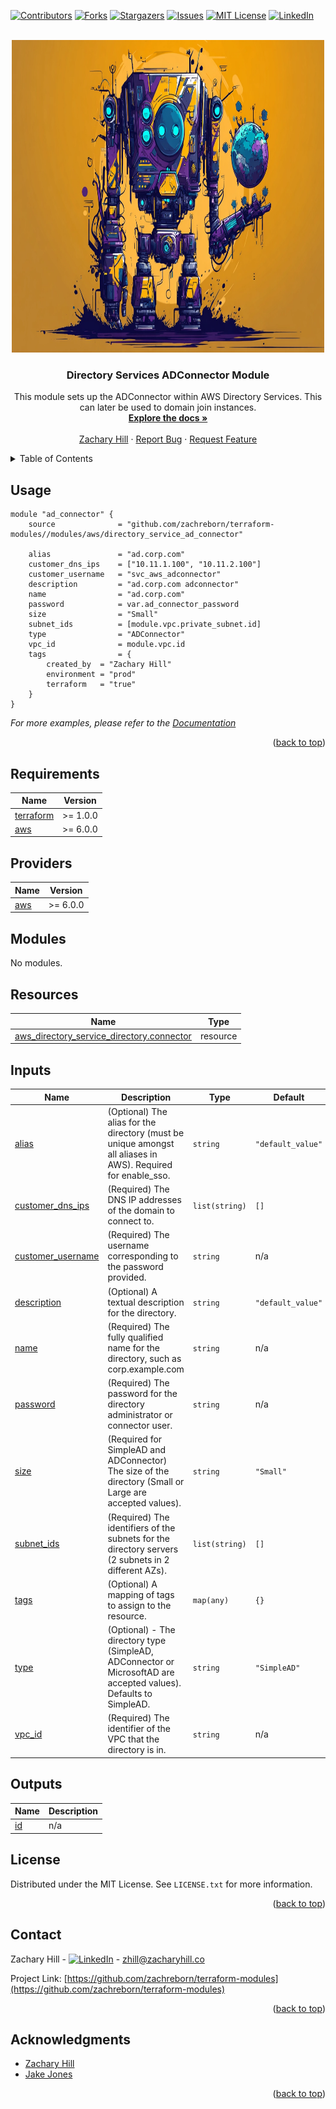 <!-- Blank module readme template: Do a search and replace with your text editor for the following: `module_name`, `module_description` -->
<!-- Improved compatibility of back to top link: See: https://github.com/othneildrew/Best-README-Template/pull/73 -->

<a name="readme-top"></a>

<!-- PROJECT SHIELDS -->
<!--
*** I'm using markdown "reference style" links for readability.
*** Reference links are enclosed in brackets [ ] instead of parentheses ( ).
*** See the bottom of this document for the declaration of the reference variables
*** for contributors-url, forks-url, etc. This is an optional, concise syntax you may use.
*** https://www.markdownguide.org/basic-syntax/#reference-style-links
-->

[![Contributors][contributors-shield]][contributors-url]
[![Forks][forks-shield]][forks-url]
[![Stargazers][stars-shield]][stars-url]
[![Issues][issues-shield]][issues-url]
[![MIT License][license-shield]][license-url]
[![LinkedIn][linkedin-shield]][linkedin-url]

<!-- PROJECT LOGO -->
<br />
<div align="center">
  <a href="https://github.com/zachreborn/terraform-modules">
    <img src="/images/terraform_modules_logo.webp" alt="Logo" width="500" height="500">
  </a>

<h3 align="center">Directory Services ADConnector Module</h3>
  <p align="center">
    This module sets up the ADConnector within AWS Directory Services. This can later be used to domain join instances.
    <br />
    <a href="https://github.com/zachreborn/terraform-modules"><strong>Explore the docs »</strong></a>
    <br />
    <br />
    <a href="https://zacharyhill.co">Zachary Hill</a>
    ·
    <a href="https://github.com/zachreborn/terraform-modules/issues">Report Bug</a>
    ·
    <a href="https://github.com/zachreborn/terraform-modules/issues">Request Feature</a>
  </p>
</div>

<!-- TABLE OF CONTENTS -->
<details>
  <summary>Table of Contents</summary>
  <ol>
    <li><a href="#usage">Usage</a></li>
    <li><a href="#requirements">Requirements</a></li>
    <li><a href="#providers">Providers</a></li>
    <li><a href="#modules">Modules</a></li>
    <li><a href="#Resources">Resources</a></li>
    <li><a href="#inputs">Inputs</a></li>
    <li><a href="#outputs">Outputs</a></li>
    <li><a href="#license">License</a></li>
    <li><a href="#contact">Contact</a></li>
    <li><a href="#acknowledgments">Acknowledgments</a></li>
  </ol>
</details>

<!-- USAGE EXAMPLES -->

## Usage

```
module "ad_connector" {
    source              = "github.com/zachreborn/terraform-modules//modules/aws/directory_service_ad_connector"

    alias               = "ad.corp.com"
    customer_dns_ips    = ["10.11.1.100", "10.11.2.100"]
    customer_username   = "svc_aws_adconnector"
    description         = "ad.corp.com adconnector"
    name                = "ad.corp.com"
    password            = var.ad_connector_password
    size                = "Small"
    subnet_ids          = [module.vpc.private_subnet.id]
    type                = "ADConnector"
    vpc_id              = module.vpc.id
    tags                = {
        created_by  = "Zachary Hill"
        environment = "prod"
        terraform   = "true"
    }
}
```

_For more examples, please refer to the [Documentation](https://github.com/zachreborn/terraform-modules)_

<p align="right">(<a href="#readme-top">back to top</a>)</p>

<!-- terraform-docs output will be input automatically below-->
<!-- terraform-docs markdown table --output-file README.md --output-mode inject .-->
<!-- BEGIN_TF_DOCS -->
## Requirements

| Name | Version |
|------|---------|
| <a name="requirement_terraform"></a> [terraform](#requirement\_terraform) | >= 1.0.0 |
| <a name="requirement_aws"></a> [aws](#requirement\_aws) | >= 6.0.0 |

## Providers

| Name | Version |
|------|---------|
| <a name="provider_aws"></a> [aws](#provider\_aws) | >= 6.0.0 |

## Modules

No modules.

## Resources

| Name | Type |
|------|------|
| [aws_directory_service_directory.connector](https://registry.terraform.io/providers/hashicorp/aws/latest/docs/resources/directory_service_directory) | resource |

## Inputs

| Name | Description | Type | Default | Required |
|------|-------------|------|---------|:--------:|
| <a name="input_alias"></a> [alias](#input\_alias) | (Optional) The alias for the directory (must be unique amongst all aliases in AWS). Required for enable\_sso. | `string` | `"default_value"` | no |
| <a name="input_customer_dns_ips"></a> [customer\_dns\_ips](#input\_customer\_dns\_ips) | (Required) The DNS IP addresses of the domain to connect to. | `list(string)` | `[]` | no |
| <a name="input_customer_username"></a> [customer\_username](#input\_customer\_username) | (Required) The username corresponding to the password provided. | `string` | n/a | yes |
| <a name="input_description"></a> [description](#input\_description) | (Optional) A textual description for the directory. | `string` | `"default_value"` | no |
| <a name="input_name"></a> [name](#input\_name) | (Required) The fully qualified name for the directory, such as corp.example.com | `string` | n/a | yes |
| <a name="input_password"></a> [password](#input\_password) | (Required) The password for the directory administrator or connector user. | `string` | n/a | yes |
| <a name="input_size"></a> [size](#input\_size) | (Required for SimpleAD and ADConnector) The size of the directory (Small or Large are accepted values). | `string` | `"Small"` | no |
| <a name="input_subnet_ids"></a> [subnet\_ids](#input\_subnet\_ids) | (Required) The identifiers of the subnets for the directory servers (2 subnets in 2 different AZs). | `list(string)` | `[]` | no |
| <a name="input_tags"></a> [tags](#input\_tags) | (Optional) A mapping of tags to assign to the resource. | `map(any)` | `{}` | no |
| <a name="input_type"></a> [type](#input\_type) | (Optional) - The directory type (SimpleAD, ADConnector or MicrosoftAD are accepted values). Defaults to SimpleAD. | `string` | `"SimpleAD"` | no |
| <a name="input_vpc_id"></a> [vpc\_id](#input\_vpc\_id) | (Required) The identifier of the VPC that the directory is in. | `string` | n/a | yes |

## Outputs

| Name | Description |
|------|-------------|
| <a name="output_id"></a> [id](#output\_id) | n/a |
<!-- END_TF_DOCS -->

<!-- LICENSE -->

## License

Distributed under the MIT License. See `LICENSE.txt` for more information.

<p align="right">(<a href="#readme-top">back to top</a>)</p>

<!-- CONTACT -->

## Contact

Zachary Hill - [![LinkedIn][linkedin-shield]][linkedin-url] - zhill@zacharyhill.co

Project Link: [https://github.com/zachreborn/terraform-modules](https://github.com/zachreborn/terraform-modules)

<p align="right">(<a href="#readme-top">back to top</a>)</p>

<!-- ACKNOWLEDGMENTS -->

## Acknowledgments

- [Zachary Hill](https://zacharyhill.co)
- [Jake Jones](https://github.com/jakeasarus)

<p align="right">(<a href="#readme-top">back to top</a>)</p>

<!-- MARKDOWN LINKS & IMAGES -->
<!-- https://www.markdownguide.org/basic-syntax/#reference-style-links -->

[contributors-shield]: https://img.shields.io/github/contributors/zachreborn/terraform-modules.svg?style=for-the-badge
[contributors-url]: https://github.com/zachreborn/terraform-modules/graphs/contributors
[forks-shield]: https://img.shields.io/github/forks/zachreborn/terraform-modules.svg?style=for-the-badge
[forks-url]: https://github.com/zachreborn/terraform-modules/network/members
[stars-shield]: https://img.shields.io/github/stars/zachreborn/terraform-modules.svg?style=for-the-badge
[stars-url]: https://github.com/zachreborn/terraform-modules/stargazers
[issues-shield]: https://img.shields.io/github/issues/zachreborn/terraform-modules.svg?style=for-the-badge
[issues-url]: https://github.com/zachreborn/terraform-modules/issues
[license-shield]: https://img.shields.io/github/license/zachreborn/terraform-modules.svg?style=for-the-badge
[license-url]: https://github.com/zachreborn/terraform-modules/blob/master/LICENSE.txt
[linkedin-shield]: https://img.shields.io/badge/-LinkedIn-black.svg?style=for-the-badge&logo=linkedin&colorB=555
[linkedin-url]: https://www.linkedin.com/in/zachary-hill-5524257a/
[product-screenshot]: /images/screenshot.webp
[Terraform.io]: https://img.shields.io/badge/Terraform-7B42BC?style=for-the-badge&logo=terraform
[Terraform-url]: https://terraform.io
